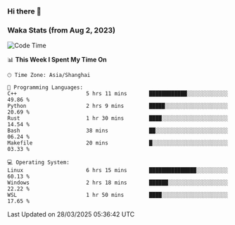 ### Hi there 👋

### Waka Stats (from Aug 2, 2023)

<!--START_SECTION:waka-->
![Code Time](http://img.shields.io/badge/Code%20Time-735%20hrs%2015%20mins-blue)

📊 **This Week I Spent My Time On** 

```text
🕑︎ Time Zone: Asia/Shanghai

💬 Programming Languages: 
C++                      5 hrs 11 mins       ████████████░░░░░░░░░░░░░   49.86 % 
Python                   2 hrs 9 mins        █████░░░░░░░░░░░░░░░░░░░░   20.69 % 
Rust                     1 hr 30 mins        ████░░░░░░░░░░░░░░░░░░░░░   14.54 % 
Bash                     38 mins             ██░░░░░░░░░░░░░░░░░░░░░░░   06.24 % 
Makefile                 20 mins             █░░░░░░░░░░░░░░░░░░░░░░░░   03.33 % 

💻 Operating System: 
Linux                    6 hrs 15 mins       ███████████████░░░░░░░░░░   60.13 % 
Windows                  2 hrs 18 mins       ██████░░░░░░░░░░░░░░░░░░░   22.22 % 
WSL                      1 hr 50 mins        ████░░░░░░░░░░░░░░░░░░░░░   17.65 % 
```


 Last Updated on 28/03/2025 05:36:42 UTC
<!--END_SECTION:waka-->
